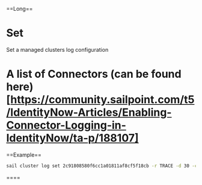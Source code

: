 ==Long==
# Set

Set a managed clusters log configuration

A list of Connectors (can be found here)[https://community.sailpoint.com/t5/IdentityNow-Articles/Enabling-Connector-Logging-in-IdentityNow/ta-p/188107]
====

==Example==
```bash
sail cluster log set 2c91808580f6cc1a01811af8cf5f18cb -r TRACE -d 30 -c sailpoint.connector.ADLDAPConnector=TRACE 
```
====